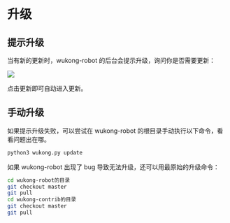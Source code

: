 # 升级

## 提示升级 ##

当有新的更新时，wukong-robot 的后台会提示升级，询问你是否需要更新：

![](http://hahack-1253537070.file.myqcloud.com/images/update.jpg)

点击更新即可自动进入更新。

## 手动升级 ##

如果提示升级失败，可以尝试在 wukong-robot 的根目录手动执行以下命令，看看问题出在哪。

``` bash
python3 wukong.py update
```

如果 wukong-robot 出现了 bug 导致无法升级，还可以用最原始的升级命令：

``` bash
cd wukong-robot的目录
git checkout master
git pull
cd wukong-contrib的目录
git checkout master
git pull
```
